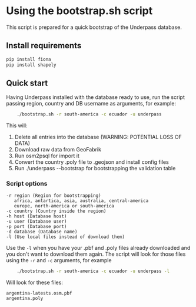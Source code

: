 # Using the bootstrap.sh script

This script is prepared for a quick bootstrap of the Underpass database.

## Install requirements

```sh
pip install fiona
pip install shapely
```

## Quick start

Having Underpass installed with the database ready to use, run the script
passing region, country and DB username as arguments, for example:

```sh
    ./bootstrap.sh -r south-america -c ecuador -u underpass
```

This will:

1. Delete all entries into the database (WARNING: POTENTIAL LOSS OF DATA)
2. Download raw data from GeoFabrik
3. Run osm2psql for import it
4. Convert the country .poly file to .geojson and install config files
5. Run ./underpass --bootstrap for bootstrapping the validation table

### Script options

```
-r region (Region for bootstrapping)
   africa, antartica, asia, australia, central-america
   europe, north-america or south-america
-c country (Country inside the region)
-h host (Database host)
-u user (Database user)
-p port (Database port)
-d database (Database name)
-l (Use local files instead of download them)
```

Use the `-l` when you have your .pbf and .poly files already downloaded and
you don't want to download them again. The script will look for those files
using the `-r` and `-c` arguments, for example

```sh
    ./bootstrap.sh -r south-america -c ecuador -u underpass -l
```

Will look for these files:

```
argentina-latests.osm.pbf
argentina.poly
```
